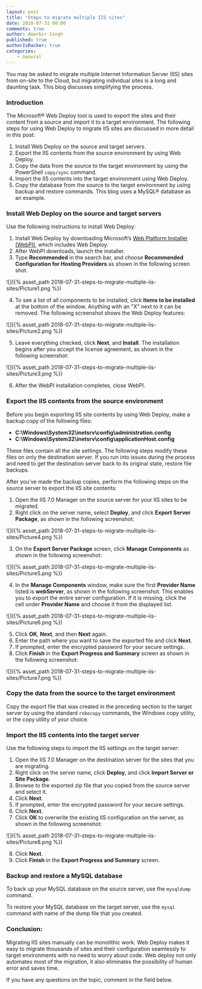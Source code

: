 ```yaml
---
layout: post
title: "Steps to migrate multiple IIS sites"
date: 2018-07-31 00:00
comments: true
author: Amarbir Singh
published: true
authorIsRacker: true
categories:
    - General
---
```


You may be asked to migrate multiple Internet Information Server (IIS) sites
from on-site to the Cloud, but migrating individual sites is a long and daunting
task. This blog discusses simplifying the process.

<!-- more -->

### Introduction

The Microsoft&reg; Web Deploy tool is used to export the sites and their content
from a source and import it to a target environment. The following steps for
using Web Deploy to migrate IIS sites are discussed in more detail in this post:

1.	Install Web Deploy on the source and target servers.
2.	Export the IIS contents from the source environment by using Web Deploy.
3.	Copy the data from the source to the target environment by using the PowerShell
``copy/sync`` command.
4.	Import the IIS contents into the target environment using Web Deploy.
5.	Copy the database from the source to the target environment by using backup
and restore commands. This blog uses a MySQL&reg; database as an example.

### Install Web Deploy on the source and target servers

Use the following instructions to install Web Deploy:

1. Install Web Deploy by downloading Microsoft’s
[Web Platform Installer (WebPI)](https://www.iis.net/downloads/microsoft/web-platform-installer),
which includes Web Deploy.
2. After WebPI downloads, launch the installer.
3. Type **Recommended** in the search bar, and choose **Recommended Configuration
for Hosting Providers** as shown in the following screen shot.

![]({% asset_path 2018-07-31-steps-to-migrate-multiple-iis-sites/Picture1.png %})

<ol start=4>
    <li>To see a list of all components to be installed, click <b>Items to be
    installed</b> at the bottom of the window.  Anything with an "X" next to it
    can be removed. The following screenshot shows the Web Deploy features:</li>
</ol>

![]({% asset_path 2018-07-31-steps-to-migrate-multiple-iis-sites/Picture2.png %})

<ol start=5>
    <li>Leave everything checked, click <b>Next</b>, and <b>Install</b>.  The
    installation begins after you accept the license agreement, as shown in the
    following screenshot:</li>
</ol>

![]({% asset_path 2018-07-31-steps-to-migrate-multiple-iis-sites/Picture3.png %})

<ol start=6>
    <li> After the WebPI installation completes, close WebPI.</li>
</ol>

### Export the IIS contents from the source environment

Before you begin exporting IIS site contents by using Web Deploy, make a backup
copy of the following files:

-  **C:\Windows\System32\inetsrv\config\administration.config**
-  **C:\Windows\System32\inetsrv\config\applicationHost.config**

These files contain all the site settings. The following steps modify these files
on only the destination server. If you run into issues during the process and
need to get the destination server back to its original state, restore file
backups.

After you've made the backup copies, perform the following steps on the
source server to export the IIS site contents:

1. Open the IIS 7.0 Manager on the source server for your IIS sites to be migrated.
2. Right click on the server name, select **Deploy**, and click **Export Server
Package**, as shown in the following screenshot:

![]({% asset_path 2018-07-31-steps-to-migrate-multiple-iis-sites/Picture4.png %})

<ol start=3>
    <li>On the <b>Export Server Package</b> screen, click <b>Manage Components</b>
    as shown in the following screenshot:</li>
</ol>

![]({% asset_path 2018-07-31-steps-to-migrate-multiple-iis-sites/Picture5.png %})

<ol start=4>
    <li>In the <b>Manage Components</b> window, make sure the first <b>Provider Name</b>
    listed is <b>webServer</b>, as shown in the following screenshot. This
    enables you to export the entire server configuration. If it is missing,
    click the cell under <b>Provider Name</b> and choose it from the displayed list.</li>
</ol>

![]({% asset_path 2018-07-31-steps-to-migrate-multiple-iis-sites/Picture6.png %})

<ol start=5>
    <li>Click <b>OK</b>, <b>Next</b>, and then <b>Next</b> again.</li>
    <li>Enter the path where you want to save the exported file and click <b>Next</b>.</li>
    <li>If prompted, enter the encrypted password for your secure settings.</li>
    <li>Click <b>Finish</b> in the <b>Export Progress and Summary</b> screen as
    shown in the following screenshot:</li>
</ol>

![]({% asset_path 2018-07-31-steps-to-migrate-multiple-iis-sites/Picture7.png %})

### Copy the data from the source to the target environment

Copy the export file that was created in the preceding section to the target
server by using the standard ``robocopy`` commands, the Windows copy utility, or
the copy utility of your choice.

### Import the IIS contents into the target server

Use the following steps to import the IIS settings on the target server:

1. Open the IIS 7.0 Manager on the destination server for the sites that you are
migrating.
2. Right click on the server name, click **Deploy**, and click **Import Server
or Site Package**.
3. Browse to the exported zip file that you copied from the source server and
select it.
4. Click **Next**.
5. If prompted, enter the encrypted password for your secure settings.
6. Click **Next**.
7. Click **OK** to overwrite the existing IIS configuration on the server, as
shown in the following screenshot:

![]({% asset_path 2018-07-31-steps-to-migrate-multiple-iis-sites/Picture8.png %})

<ol start=8>
    <li>Click <b>Next</b>.</li>
    <li>Click <b>Finish</b> in the <b>Export Progress and Summary</b> screen.</li>
</ol>


### Backup and restore a MySQL database

To back up your MySQL database on the source server, use the ``mysqldump`` command.

To restore your MySQL database on the target server, use the ``mysql`` command
with name of the dump file that you created.

### Conclusion:

Migrating IIS sites manually can be monolithic work. Web Deploy makes it easy
to migrate thousands of sites and their configuration seamlessly to target
environments with no need to worry about code. Web deploy not only automates
most of the migration, it also eliminates the possibility of human error and
saves time.

If you have any questions on the topic, comment in the field below.


